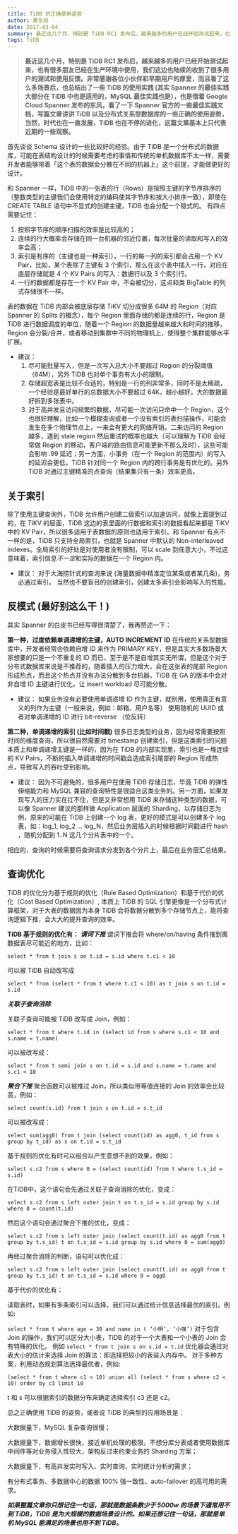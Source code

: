 ```yaml
---
title: TiDB 的正确使用姿势
author: 黄东旭
date: 2017-03-04
summary: 最近这几个月，特别是 TiDB RC1 发布后，越来越多的用户已经开始测试起来，也有很多朋友已经在生产环境中使用，我们这边也陆续的收到了很多用户的测试和使用反馈。非常感谢各位小伙伴和早期用户的厚爱，而且看了这么多场景后，也总结出了一些 TiDB 的使用实践 (其实 Spanner 的最佳实践大部分在 TiDB 中也是适用的，MySQL 最佳实践也是），也是借着 Google Cloud Spanner 发布的东风，看了一下 Spanner 官方的一些最佳实践文档，写篇文章讲讲 TiDB 以及分布式关系型数据库的一些正确的使用姿势，当然，时代也在一直发展，TiDB 也在不停的进化，这篇文章基本上只代表近期的一些观察。
tags: TiDB
---
```



> **最近这几个月，特别是 TiDB RC1 发布后，越来越多的用户已经开始测试起来，也有很多朋友已经在生产环境中使用，我们这边也陆续的收到了很多用户的测试和使用反馈。非常感谢各位小伙伴和早期用户的厚爱，而且看了这么多场景后，也总结出了一些 TiDB 的使用实践 (其实 Spanner 的最佳实践大部分在 TiDB 中也是适用的，MySQL 最佳实践也是），也是借着 Google Cloud Spanner 发布的东风，看了一下 Spanner 官方的一些最佳实践文档，写篇文章讲讲 TiDB 以及分布式关系型数据库的一些正确的使用姿势，当然，时代也在一直发展，TiDB 也在不停的进化，这篇文章基本上只代表近期的一些观察。**

首先谈谈 Schema 设计的一些比较好的经验。由于 TiDB 是一个分布式的数据库，可能在表结构设计的时候需要考虑的事情和传统的单机数据库不太一样，需要开发者能够带着「这个表的数据会分散在不同的机器上」这个前提，才能做更好的设计。

和 Spanner 一样，TiDB 中的一张表的行（Rows）是按照主键的字节序排序的（整数类型的主键我们会使用特定的编码使其字节序和按大小排序一致），即使在 CREATE TABLE 语句中不显式的创建主键，TiDB 也会分配一个隐式的。
有四点需要记住：
1. 按照字节序的顺序扫描的效率是比较高的；
2. 连续的行大概率会存储在同一台机器的邻近位置，每次批量的读取和写入的效率会高；
3. 索引是有序的（主键也是一种索引），一行的每一列的索引都会占用一个 KV Pair，比如，某个表除了主键有 3 个索引，那么在这个表中插入一行，对应在底层存储就是 4 个 KV Pairs 的写入：数据行以及 3 个索引行。
4. 一行的数据都是存在一个 KV Pair 中，不会被切分，这点和类 BigTable 的列式存储很不一样。

表的数据在 TiDB 内部会被底层存储 TiKV 切分成很多 64M 的 Region（对应 Spanner 的 Splits 的概念），每个 Region 里面存储的都是连续的行，Region 是 TiDB 进行数据调度的单位，随着一个 Region 的数据量越来越大和时间的推移，Region 会分裂/合并，或者移动到集群中不同的物理机上，使得整个集群能够水平扩展。

- 建议：
	1. 尽可能批量写入，但是一次写入总大小不要超过 Region 的分裂阈值（64M），另外 TiDB 也对单个事务有大小的限制。
	2. 存储超宽表是比较不合适的，特别是一行的列非常多，同时不是太稀疏，一个经验是最好单行的总数据大小不要超过 64K，越小越好。大的数据最好拆到多张表中。
	3. 对于高并发且访问频繁的数据，尽可能一次访问只命中一个 Region，这个也很好理解，比如一个模糊查询或者一个没有索引的表扫描操作，可能会发生在多个物理节点上，一来会有更大的网络开销，二来访问的 Region 越多，遇到 stale region 然后重试的概率也越大（可以理解为 TiDB 会经常做 Region 的移动，客户端的路由信息可能更新不那么及时），这些可能会影响 .99 延迟；另一方面，小事务（在一个 Region 的范围内）的写入的延迟会更低，TiDB 针对同一个 Region 内的跨行事务是有优化的。另外 TiDB 对通过主键精准的点查询（结果集只有一条）效率更高。

## 关于索引
除了使用主键查询外，TiDB 允许用户创建二级索引以加速访问，就像上面提到过的，在 TiKV 的层面，TiDB 这边的表里面的行数据和索引的数据看起来都是 TiKV 中的 KV Pair，所以很多适用于表数据的原则也适用于索引。和 Spanner 有点不一样的是，TiDB 只支持全局索引，也就是 Spanner 中默认的 Non-interleaved indexes。全局索引的好处是对使用者没有限制，可以 scale 到任意大小，不过这意味着，索引信息*不一定*和实际的数据在一个 Region 内。

- 建议：
对于大海捞针式的查询来说 (海量数据中精准定位某条或者某几条)，务必通过索引。
当然也不要盲目的创建索引，创建太多索引会影响写入的性能。

## 反模式 (最好别这么干！)

其实 Spanner 的白皮书已经写得很清楚了，我再赘述一下：

**第一种，过度依赖单调递增的主键，AUTO INCREMENT ID**
在传统的关系型数据库中，开发者经常会依赖自增 ID 来作为 PRIMARY KEY，但是其实大多数场景大家想要的只是一个不重复的 ID 而已，至于是不是自增其实无所谓，但是这个对于分布式数据库来说是不推荐的，随着插入的压力增大，会在这张表的尾部 Region 形成热点，而且这个热点并没有办法分散到多台机器。TiDB 在 GA 的版本中会对非自增 ID 主键进行优化，让 insert workload 尽可能分散。

- 建议：
如果业务没有必要使用单调递增 ID 作为主键，就别用，使用真正有意义的列作为主键（一般来说，例如：邮箱、用户名等）
使用随机的 UUID 或者对单调递增的 ID 进行 bit-reverse （位反转）

**第二种，单调递增的索引 (比如时间戳)**
很多日志类型的业务，因为经常需要按照时间的维度查询，所以很自然需要对 timestamp 创建索引，但是这类索引的问题本质上和单调递增主键是一样的，因为在 TiDB 的内部实现里，索引也是一堆连续的 KV Pairs，不断的插入单调递增的时间戳会造成索引尾部的 Region 形成热点，导致写入的吞吐受到影响。

- 建议：
因为不可避免的，很多用户在使用 TiDB 存储日志，毕竟 TiDB 的弹性伸缩能力和 MySQL 兼容的查询特性是很适合这类业务的。另一方面，如果发现写入的压力实在扛不住，但是又非常想用 TiDB 来存储这种类型的数据，可以像 Spanner 建议的那样做 Application 层面的 Sharding，以存储日志为例，原来的可能在 TiDB 上创建一个 log 表，更好的模式是可以创建多个 log 表，如：log_1, log_2 … log_N，然后业务层插入的时候根据时间戳进行 hash ，随机分配到 1..N 这几个分片表中的一个。


相应的，查询的时候需要将查询请求分发到各个分片上，最后在业务层汇总结果。

## 查询优化

TiDB 的优化分为基于规则的优化（Rule Based Optimization）和基于代价的优化（Cost Based Optimization）, 本质上 TiDB 的 SQL 引擎更像是一个分布式计算框架，对于大表的数据因为本身 TiDB 会将数据分散到多个存储节点上，能将查询逻辑下推，会大大的提升查询的效率。

**TiDB 基于规则的优化有：**
***谓词下推***
	谓词下推会将 where/on/having 条件推到离数据表尽可能近的地方，比如：
	
```select * from t join s on t.id = s.id where t.c1 < 10```

可以被 TiDB 自动改写成

```select * from (select * from t where t.c1 < 10) as t join s on t.id = s.id```

***关联子查询消除***

关联子查询可能被 TiDB 改写成 Join，例如：

```select * from t where t.id in (select id from s where s.c1 < 10 and s.name = t.name)```

可以被改写成：

```select * from t semi join s on t.id = s.id and s.name = t.name and s.c1 < 10```

***聚合下推***
聚合函数可以被推过 Join，所以类似带等值连接的 Join 的效率会比较高，例如：

```select count(s.id) from t join s on t.id = s.t_id```

可以被改写成：

```select sum(agg0) from t join (select count(id) as agg0, t_id from s group by t_id) as s on t.id = s.t_id```

基于规则的优化有时可以组合以产生意想不到的效果，例如：

```select s.c2 from s where 0 = (select count(id) from t where t.s_id = s.id)```

在TiDB中，这个语句会先通过关联子查询消除的优化，变成：

```select s.c2 from s left outer join t on t.s_id = s.id group by s.id where 0 = count(t.id)```

然后这个语句会通过聚合下推的优化，变成：

```select s.c2 from s left outer join (select count(t.id) as agg0 from t group by t.s_id) t on t.s_id = s.id group by s.id where 0 = sum(agg0)```

再经过聚合消除的判断，语句可以优化成：

```select s.c2 from s left outer join (select count(t.id) as agg0 from t group by t.s_id) t on t.s_id = s.id where 0 = agg0```

基于代价的优化有：

读取表时，如果有多条索引可以选择，我们可以通过统计信息选择最优的索引。例如:

```select * from t where age = 30 and name in ( ‘小明’, ‘小强’)```
对于包含 Join 的操作，我们可以区分大小表，TiDB 的对于一个大表和一个小表的 Join 会有特殊的优化。
例如 
```select * from t join s on s.id = t.id```
优化器会通过对表大小的估计来选择 Join 的算法：即选择把较小的表装入内存中。
对于多种方案，利用动态规划算法选择最优者，例如: 

```(select * from t where c1 < 10) union all (select * from s where c2 < 10) order by c3 limit 10```

t 和 s 可以根据索引的数据分布来确定选择索引 c3 还是 c2。

总之正确使用 TiDB 的姿势，或者说 TiDB 的典型的应用场景是：

大数据量下，MySQL 复杂查询很慢；

大数据量下，数据增长很快，接近单机处理的极限，不想分库分表或者使用数据库中间件等对业务侵入性较大，架构反过来约束业务的 Sharding 方案；

大数据量下，有高并发实时写入、实时查询、实时统计分析的需求；

有分布式事务、多数据中心的数据 100% 强一致性、auto-failover 的高可用的需求。

***如果整篇文章你只想记住一句话，那就是数据条数少于 5000w 的场景下通常用不到 TiDB，TiDB 是为大规模的数据场景设计的。如果还想记住一句话，那就是单机 MySQL 能满足的场景也用不到 TiDB。***


